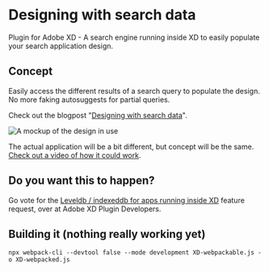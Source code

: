 # Designing with search data
Plugin for Adobe XD - A search engine running inside XD to easily populate your search application design.

## Concept
Easily access the different results of a search query to populate the design. No more faking autosuggests for partial queries.

Check out the blogpost "[Designing with search data](https://knowitlabs.no/designing-with-search-data-5c8b6b6d3fa1)".

![A mockup of the design in use](https://cdn-images-1.medium.com/max/2000/1*IHo4akTFtxOMqhkYsTS6VQ.png)

The actual application will be a bit different, but concept will be the same. [Check out a video of how it could work](https://youtu.be/A-rr1h-sjYw).

## Do you want this to happen?
Go vote for the [Leveldb / indexeddb for apps running inside XD](https://forums.adobexdplatform.com/t/leveldb-indexeddb-for-apps-running-inside-xd/241) feature request, over at Adobe XD Plugin Developers.


## Building it (nothing really working yet)
```console
npx webpack-cli --devtool false --mode development XD-webpackable.js -o XD-webpacked.js
```

